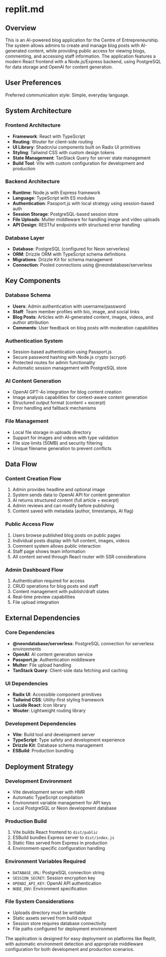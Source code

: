 # replit.md

## Overview

This is an AI-powered blog application for the Centre of Entrepreneurship. The system allows admins to create and manage blog posts with AI-generated content, while providing public access for viewing blogs, commenting, and accessing staff information. The application features a modern React frontend with a Node.js/Express backend, using PostgreSQL for data storage and OpenAI for content generation.

## User Preferences

Preferred communication style: Simple, everyday language.

## System Architecture

### Frontend Architecture
- **Framework**: React with TypeScript
- **Routing**: Wouter for client-side routing
- **UI Library**: Shadcn/ui components built on Radix UI primitives
- **Styling**: Tailwind CSS with custom design tokens
- **State Management**: TanStack Query for server state management
- **Build Tool**: Vite with custom configuration for development and production

### Backend Architecture
- **Runtime**: Node.js with Express framework
- **Language**: TypeScript with ES modules
- **Authentication**: Passport.js with local strategy using session-based auth
- **Session Storage**: PostgreSQL-based session store
- **File Uploads**: Multer middleware for handling image and video uploads
- **API Design**: RESTful endpoints with structured error handling

### Database Layer
- **Database**: PostgreSQL (configured for Neon serverless)
- **ORM**: Drizzle ORM with TypeScript schema definitions
- **Migrations**: Drizzle Kit for schema management
- **Connection**: Pooled connections using @neondatabase/serverless

## Key Components

### Database Schema
- **Users**: Admin authentication with username/password
- **Staff**: Team member profiles with bio, image, and social links
- **Blog Posts**: Articles with AI-generated content, images, videos, and author attribution
- **Comments**: User feedback on blog posts with moderation capabilities

### Authentication System
- Session-based authentication using Passport.js
- Secure password hashing with Node.js crypto (scrypt)
- Protected routes for admin functionality
- Automatic session management with PostgreSQL store

### AI Content Generation
- OpenAI GPT-4o integration for blog content creation
- Image analysis capabilities for context-aware content generation
- Structured output format (content + excerpt)
- Error handling and fallback mechanisms

### File Management
- Local file storage in uploads directory
- Support for images and videos with type validation
- File size limits (50MB) and security filtering
- Unique filename generation to prevent conflicts

## Data Flow

### Content Creation Flow
1. Admin provides headline and optional image
2. System sends data to OpenAI API for content generation
3. AI returns structured content (full article + excerpt)
4. Admin reviews and can modify before publishing
5. Content saved with metadata (author, timestamps, AI flag)

### Public Access Flow
1. Users browse published blog posts on public pages
2. Individual posts display with full content, images, videos
3. Comment system allows public interaction
4. Staff page shows team information
5. All content served through React router with SSR considerations

### Admin Dashboard Flow
1. Authentication required for access
2. CRUD operations for blog posts and staff
3. Content management with publish/draft states
4. Real-time preview capabilities
5. File upload integration

## External Dependencies

### Core Dependencies
- **@neondatabase/serverless**: PostgreSQL connection for serverless environments
- **OpenAI**: AI content generation service
- **Passport.js**: Authentication middleware
- **Multer**: File upload handling
- **TanStack Query**: Client-side data fetching and caching

### UI Dependencies
- **Radix UI**: Accessible component primitives
- **Tailwind CSS**: Utility-first styling framework
- **Lucide React**: Icon library
- **Wouter**: Lightweight routing library

### Development Dependencies
- **Vite**: Build tool and development server
- **TypeScript**: Type safety and development experience
- **Drizzle Kit**: Database schema management
- **ESBuild**: Production bundling

## Deployment Strategy

### Development Environment
- Vite development server with HMR
- Automatic TypeScript compilation
- Environment variable management for API keys
- Local PostgreSQL or Neon development database

### Production Build
1. Vite builds React frontend to `dist/public`
2. ESBuild bundles Express server to `dist/index.js`
3. Static files served from Express in production
4. Environment-specific configuration handling

### Environment Variables Required
- `DATABASE_URL`: PostgreSQL connection string
- `SESSION_SECRET`: Session encryption key
- `OPENAI_API_KEY`: OpenAI API authentication
- `NODE_ENV`: Environment specification

### File System Considerations
- Uploads directory must be writable
- Static assets served from build output
- Session store requires database connectivity
- File paths configured for deployment environment

The application is designed for easy deployment on platforms like Replit, with automatic environment detection and appropriate middleware configuration for both development and production scenarios.